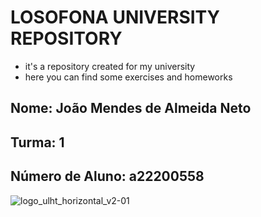 # LOSOFONA UNIVERSITY REPOSITORY
- it's a repository created for my university
- here you can find some exercises and homeworks

Nome:  João Mendes de Almeida Neto
-----------------------------------
Turma: 1
-----------------------------------
Número de Aluno: a22200558
-----------------------------------

![logo_ulht_horizontal_v2-01](https://user-images.githubusercontent.com/24737993/194513525-fe075603-28af-4cfc-9c20-a1e5b5583b4d.png)
